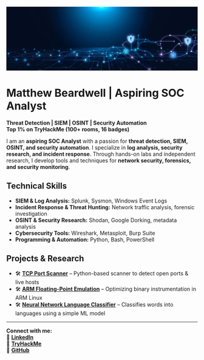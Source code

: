 ![Banner](https://github.com/mbeardwell/mbeardwell/blob/13f54e5414dea099cf19a55c4327883f81859eb0/main/banner.png)

# Matthew Beardwell | Aspiring SOC Analyst

**Threat Detection | SIEM | OSINT | Security Automation**  
**Top 1% on TryHackMe (100+ rooms, 16 badges)**  

I am an **aspiring SOC Analyst** with a passion for **threat detection, SIEM, OSINT, and security automation**. I specialize in **log analysis, security research, and incident response**. Through hands-on labs and independent research, I develop tools and techniques for **network security, forensics, and security monitoring**.  

## **Technical Skills**
- **SIEM & Log Analysis:** Splunk, Sysmon, Windows Event Logs  
- **Incident Response & Threat Hunting:** Network traffic analysis, forensic investigation  
- **OSINT & Security Research:** Shodan, Google Dorking, metadata analysis  
- **Cybersecurity Tools:** Wireshark, Metasploit, Burp Suite  
- **Programming & Automation:** Python, Bash, PowerShell  

## **Projects & Research**
- 🛠️ **[TCP Port Scanner](https://github.com/mbeardwell/simple-port-scanner)** – Python-based scanner to detect open ports & live hosts  
- 🛠️ **[ARM Floating-Point Emulation](https://github.com/mbeardwell/arm-fp-emu)** – Optimizing binary instrumentation in ARM Linux  
- 🛠️ **[Neural Network Language Classifier](https://github.com/mbeardwell/language-guesser)** – Classifies words into languages using a simple ML model
  
---

**Connect with me:**  
🔗 **[LinkedIn](https://www.linkedin.com/in/mbeardwell)**  
🔗 **[TryHackMe](https://tryhackme.com/p/mbeardwell)**  
🔗 **[GitHub](https://github.com/mbeardwell)**  
